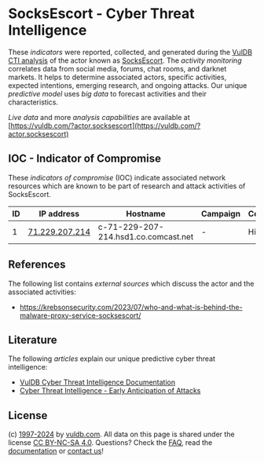 # SocksEscort - Cyber Threat Intelligence

These _indicators_ were reported, collected, and generated during the [VulDB CTI analysis](https://vuldb.com/?kb.cti) of the actor known as [SocksEscort](https://vuldb.com/?actor.socksescort). The _activity monitoring_ correlates data from social media, forums, chat rooms, and darknet markets. It helps to determine associated actors, specific activities, expected intentions, emerging research, and ongoing attacks. Our unique _predictive model_ uses _big data_ to forecast activities and their characteristics.

_Live data_ and more _analysis capabilities_ are available at [https://vuldb.com/?actor.socksescort](https://vuldb.com/?actor.socksescort)

## IOC - Indicator of Compromise

These _indicators of compromise_ (IOC) indicate associated network resources which are known to be part of research and attack activities of SocksEscort.

ID | IP address | Hostname | Campaign | Confidence
-- | ---------- | -------- | -------- | ----------
1 | [71.229.207.214](https://vuldb.com/?ip.71.229.207.214) | c-71-229-207-214.hsd1.co.comcast.net | - | High

## References

The following list contains _external sources_ which discuss the actor and the associated activities:

* https://krebsonsecurity.com/2023/07/who-and-what-is-behind-the-malware-proxy-service-socksescort/

## Literature

The following _articles_ explain our unique predictive cyber threat intelligence:

* [VulDB Cyber Threat Intelligence Documentation](https://vuldb.com/?kb.cti)
* [Cyber Threat Intelligence - Early Anticipation of Attacks](https://www.scip.ch/en/?labs.20201022)

## License

(c) [1997-2024](https://vuldb.com/?kb.changelog) by [vuldb.com](https://vuldb.com/?kb.about). All data on this page is shared under the license [CC BY-NC-SA 4.0](https://creativecommons.org/licenses/by-nc-sa/4.0/). Questions? Check the [FAQ](https://vuldb.com/?kb.faq), read the [documentation](https://vuldb.com/?kb) or [contact us](https://vuldb.com/?contact)!
